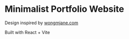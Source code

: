 # Minimalist Portfolio Website

Design inspired by [wongmjane.com](https://wongmjane.com)

Built with React + Vite
